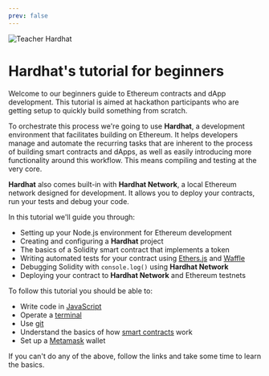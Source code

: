 ```yaml
---
prev: false
---
```

![Teacher Hardhat](/hardhat-tutorial.svg)
# Hardhat's tutorial for beginners

Welcome to our beginners guide to Ethereum contracts and dApp development. This tutorial is aimed at hackathon participants who are getting setup to quickly build something from scratch.

To orchestrate this process we're going to use **Hardhat**, a development environment that facilitates building on Ethereum. It helps developers manage and automate the recurring tasks that are inherent to the process of building smart contracts and dApps, as well as easily introducing more functionality around this workflow. This means compiling and testing at the very core.

**Hardhat** also comes built-in with **Hardhat Network**, a local Ethereum network designed for development. It allows you to deploy your contracts, run your tests and debug your code.

In this tutorial we'll guide you through:
- Setting up your Node.js environment for Ethereum development
- Creating and configuring a **Hardhat** project
- The basics of a Solidity smart contract that implements a token
- Writing automated tests for your contract using [Ethers.js](https://docs.ethers.io/) and [Waffle](https://getwaffle.io/)
- Debugging Solidity with `console.log()` using **Hardhat Network**
- Deploying your contract to **Hardhat Network** and Ethereum testnets

 To follow this tutorial you should be able to:

  - Write code in [JavaScript](https://developer.mozilla.org/en-US/docs/Learn/Getting_started_with_the_web/JavaScript_basics)
  - Operate a [terminal](https://en.wikipedia.org/wiki/Terminal_emulator)
  - Use [git](https://git-scm.com/doc)
  - Understand the basics of how [smart contracts](https://ethereum.org/learn/#smart-contracts) work
  - Set up a [Metamask](https://metamask.io/) wallet 

If you can't do any of the above, follow the links and take some time to learn the basics.
